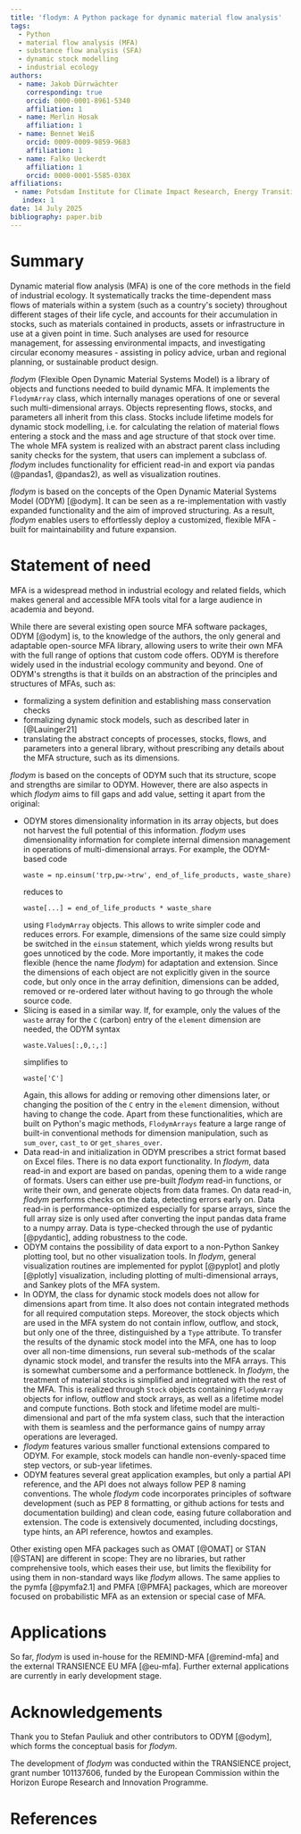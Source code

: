 ```yaml
---
title: 'flodym: A Python package for dynamic material flow analysis'
tags:
  - Python
  - material flow analysis (MFA)
  - substance flow analysis (SFA)
  - dynamic stock modelling
  - industrial ecology
authors:
  - name: Jakob Dürrwächter
    corresponding: true
    orcid: 0000-0001-8961-5340
    affiliation: 1
  - name: Merlin Hosak
    affiliation: 1
  - name: Bennet Weiß
    orcid: 0009-0009-9859-9683
    affiliation: 1
  - name: Falko Ueckerdt
    affiliation: 1
    orcid: 0000-0001-5585-030X
affiliations:
 - name: Potsdam Institute for Climate Impact Research, Energy Transition Lab, Potsdam, Germany
   index: 1
date: 14 July 2025
bibliography: paper.bib
---
```


# Summary

Dynamic material flow analysis (MFA) is one of the core methods in the field of industrial ecology. It systematically tracks the time-dependent mass flows of materials within a system (such as a country's society) throughout different stages of their life cycle, and accounts for their accumulation in stocks, such as materials contained in products, assets or infrastructure in use at a given point in time. Such analyses are used for resource management, for assessing environmental impacts, and investigating circular economy measures - assisting in policy advice, urban and regional planning, or sustainable product design.

*flodym* (Flexible Open Dynamic Material Systems Model) is a library of objects and functions needed to build dynamic MFA.
It implements the `FlodymArray` class, which internally manages operations of one or several such multi-dimensional arrays. Objects representing flows, stocks, and parameters all inherit from this class. Stocks include lifetime models for dynamic stock modelling, i.e. for calculating the relation of material flows entering a stock and the mass and age structure of that stock over time. The whole MFA system is realized with an abstract parent class including sanity checks for the system, that users can implement a subclass of. *flodym* includes functionality for efficient read-in and export via pandas (@pandas1, @pandas2), as well as visualization routines.

*flodym* is based on the concepts of the Open Dynamic Material Systems Model (ODYM) [@odym]. It can be seen as a re-implementation with vastly expanded functionality and the aim of improved structuring. As a result, *flodym* enables users to effortlessly deploy a customized, flexible MFA - built for maintainability and future expansion.

# Statement of need

MFA is a widespread method in industrial ecology and related fields, which makes general and accessible MFA tools vital for a large audience in academia and beyond.

While there are several existing open source MFA software packages, ODYM [@odym] is, to the knowledge of the authors, the only general and adaptable open-source MFA library, allowing users to write their own MFA with the full range of options that custom code offers. ODYM is therefore widely used in the industrial ecology community and beyond. One of ODYM's strengths is that it builds on an abstraction of the principles and structures of MFAs, such as:

- formalizing a system definition and establishing mass conservation checks
- formalizing dynamic stock models, such as described later in [@Lauinger21]
- translating the abstract concepts of processes, stocks, flows, and parameters into a general library, without prescribing any details about the MFA structure, such as its dimensions.

*flodym* is based on the concepts of ODYM such that its structure, scope and strengths are similar to ODYM. However, there are also aspects in which *flodym* aims to fill gaps and add value, setting it apart from the original:

- ODYM stores dimensionality information in its array objects, but does not harvest the full potential of this information. *flodym* uses dimensionality information for complete internal dimension management in operations of multi-dimensional arrays. For example, the ODYM-based code
  ```
  waste = np.einsum('trp,pw->trw', end_of_life_products, waste_share)
  ```
  reduces to
  ```
  waste[...] = end_of_life_products * waste_share
  ```
  using `FlodymArray` objects. This allows to write simpler code and reduces errors. For example, dimensions of the same size could simply be switched in the `einsum` statement, which yields wrong results but goes unnoticed by the code. More importantly, it makes the code flexible (hence the name *flodym*) for adaptation and extension. Since the dimensions of each object are not explicitly given in the source code, but only once in the array definition, dimensions can be added, removed or re-ordered later without having to go through the whole source code.
- Slicing is eased in a similar way. If, for example, only the values of the `waste` array for the `C` (carbon) entry of the `element` dimension are needed, the ODYM syntax
  ```
  waste.Values[:,0,:,:]
  ```
  simplifies to
  ```
  waste['C']
  ```
  Again, this allows for adding or removing other dimensions later, or changing the position of the `C` entry in the `element` dimension, without having to change the code. Apart from these functionalities, which are built on Python's magic methods, `FlodymArrays` feature a large range of built-in conventional methods for dimension manipulation, such as `sum_over`, `cast_to` or `get_shares_over`.
- Data read-in and initialization in ODYM prescribes a strict format based on Excel files. There is no data export functionality. In *flodym*, data read-in and export are based on pandas, opening them to a wide range of formats. Users can either use pre-built *flodym* read-in functions, or write their own, and generate objects from data frames. On data read-in, *flodym* performs checks on the data, detecting errors early on. Data read-in is performance-optimized especially for sparse arrays, since the full array size is only used after converting the input pandas data frame to a numpy array. Data is type-checked through the use of pydantic [@pydantic], adding robustness to the code.
- ODYM contains the possibility of data export to a non-Python Sankey plotting tool, but no other visualization tools. In *flodym*, general visualization routines are implemented for pyplot [@pyplot] and plotly [@plotly] visualization, including plotting of multi-dimensional arrays, and Sankey plots of the MFA system.
- In ODYM, the class for dynamic stock models does not allow for dimensions apart from time. It also does not contain integrated methods for all required computation steps. Moreover, the stock objects which are used in the MFA system do not contain inflow, outflow, and stock, but only one of the three, distinguished by a `Type` attribute. To transfer the results of the dynamic stock model into the MFA, one has to loop over all non-time dimensions, run several sub-methods of the scalar dynamic stock model, and transfer the results into the MFA arrays. This is somewhat cumbersome and a performance bottleneck. In *flodym*, the treatment of material stocks is simplified and integrated with the rest of the MFA. This is realized through `Stock` objects containing `FlodymArray` objects for inflow, outflow and stock arrays, as well as a lifetime model and compute functions. Both stock and lifetime model are multi-dimensional and part of the mfa system class, such that the interaction with them is seamless and the performance gains of numpy array operations are leveraged.
- *flodym* features various smaller functional extensions compared to ODYM. For example, stock models can handle non-evenly-spaced time step vectors, or sub-year lifetimes.
- ODYM features several great application examples, but only a partial API reference, and the API does not always follow PEP 8 naming conventions.
The whole *flodym* code incorporates principles of software development (such as PEP 8 formatting, or github actions for tests and documentation building) and clean code, easing future collaboration and extension. The code is extensively documented, including docstings, type hints, an API reference, howtos and examples.

Other existing open MFA packages such as OMAT [@OMAT] or STAN [@STAN] are different in scope: They are no libraries, but rather comprehensive tools, which eases their use, but limits the flexibility for using them in non-standard ways like *flodym* allows. The same applies to the pymfa [@pymfa2.1] and PMFA [@PMFA] packages, which are moreover focused on probabilistic MFA as an extension or special case of MFA.

# Applications

So far, *flodym* is used in-house for the REMIND-MFA [@remind-mfa] and the external TRANSIENCE EU MFA [@eu-mfa].
Further external applications are currently in early development stage.

# Acknowledgements

Thank you to Stefan Pauliuk and other contributors to ODYM [@odym], which forms the conceptual basis for *flodym*.

The development of *flodym* was conducted within the TRANSIENCE project, grant number 101137606, funded by the European Commission within the Horizon Europe Research and Innovation Programme.

# References
